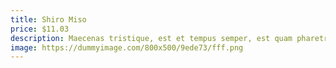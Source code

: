 ```yaml
---
title: Shiro Miso
price: $11.03
description: Maecenas tristique, est et tempus semper, est quam pharetra magna, ac consequat metus sapien ut nunc. Vestibulum ante ipsum primis in faucibus orci luctus et ultrices posuere cubilia Curae; Mauris viverra diam vitae quam. Suspendisse potenti.
image: https://dummyimage.com/800x500/9ede73/fff.png
---
```

